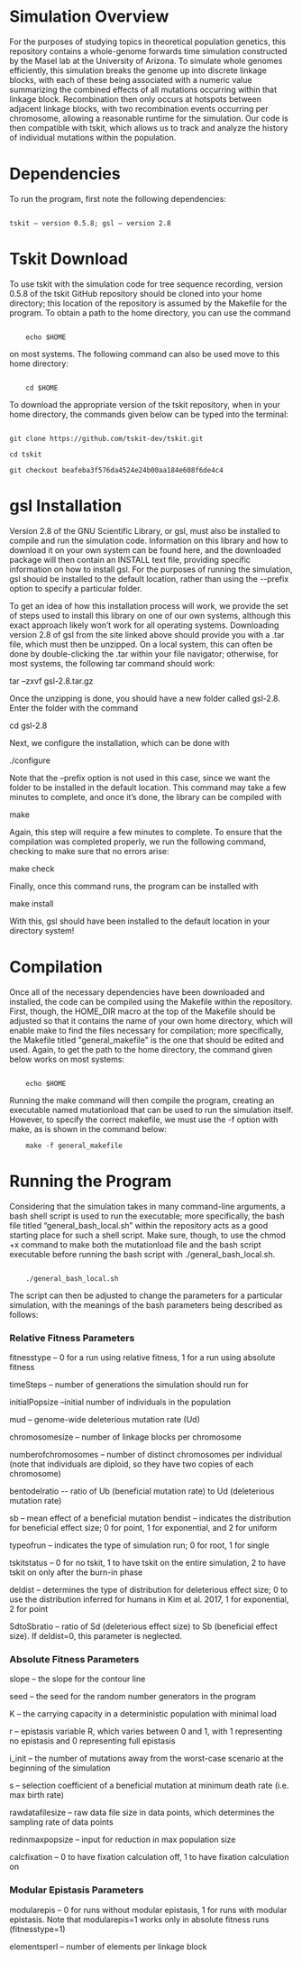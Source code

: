  # Simulation Overview 

For the purposes of studying topics in theoretical population genetics, this repository contains a whole-genome forwards time simulation constructed by the Masel lab at the University of Arizona. To simulate whole genomes efficiently, this simulation breaks the genome up into discrete linkage blocks, with each of these being associated with a numeric value summarizing the combined effects of all mutations occurring within that linkage block. Recombination then only occurs at hotspots between adjacent linkage blocks, with two recombination events occurring per chromosome, allowing a reasonable runtime for the simulation. Our code is then compatible with tskit, which allows us to track and analyze the history of individual mutations within the population. 

 

# Dependencies 

To run the program, first note the following dependencies: 

``` 

tskit – version 0.5.8; gsl – version 2.8 

``` 

# Tskit Download 

To use tskit with the simulation code for tree sequence recording, version 0.5.8 of the tskit GitHub repository should be cloned into your home directory; this location of the repository is assumed by the Makefile for the program. To obtain a path to the home directory, you can use the command  

``` 

	echo $HOME 

``` 

on most systems. The following command can also be used move to this home directory: 

``` 

	cd $HOME 

``` 

To download the appropriate version of the tskit repository, when in your home directory, the commands given below can be typed into the terminal: 

``` 

git clone https://github.com/tskit-dev/tskit.git 

cd tskit 

git checkout beafeba3f576da4524e24b00aa184e608f6de4c4 

``` 

 

# gsl Installation 

Version 2.8 of the GNU Scientific Library, or gsl, must also be installed to compile and run the simulation code. Information on this library and how to download it on your own system can be found here, and the downloaded package will then contain an INSTALL text file, providing specific information on how to install gsl. For the purposes of running the simulation, gsl should be installed to the default location, rather than using the --prefix option to specify a particular folder.  

 

To get an idea of how this installation process will work, we provide the set of steps used to install this library on one of our own systems, although this exact approach likely won’t work for all operating systems. Downloading version 2.8 of gsl from the site linked above should provide you with a .tar file, which must then be unzipped. On a local system, this can often be done by double-clicking the .tar within your file navigator; otherwise, for most systems, the following tar command should work: 

tar –zxvf gsl-2.8.tar.gz 

Once the unzipping is done, you should have a new folder called gsl-2.8. Enter the folder with the command 

cd gsl-2.8 

Next, we configure the installation, which can be done with 

./configure 

Note that the –prefix option is not used in this case, since we want the folder to be installed in the default location. This command may take a few minutes to complete, and once it’s done, the library can be compiled with 

make 

Again, this step will require a few minutes to complete. To ensure that the compilation was completed properly, we run the following command, checking to make sure that no errors arise: 

make check 

Finally, once this command runs, the program can be installed with 

make install 

With this, gsl should have been installed to the default location in your directory system!  

 

# Compilation 

Once all of the necessary dependencies have been downloaded and installed, the code can be compiled using the Makefile within the repository. First, though, the HOME_DIR macro at the top of the Makefile should be adjusted so that it contains the name of your own home directory, which will enable make to find the files necessary for compilation; more specifically, the Makefile titled "general_makefile" is the one that should be edited and used. Again, to get the path to the home directory, the command given below works on most systems: 

``` 

	echo $HOME 

``` 

Running the make command will then compile the program, creating an executable named mutationload that can be used to run the simulation itself. However, to specify the correct makefile, we must use the -f option with make, as is shown in the command below:
```
	make -f general_makefile
```

 

# Running the Program 

Considering that the simulation takes in many command-line arguments, a bash shell script is used to run the executable; more specifically, the bash file titled “general_bash_local.sh” within the repository acts as a good starting place for such a shell script. Make sure, though, to use the  chmod +x command to make both the mutationload file and the bash script executable before running the bash script with ./general_bash_local.sh.  

``` 

	./general_bash_local.sh 

``` 

The script can then be adjusted to change the parameters for a particular simulation, with the meanings of the bash parameters being described as follows: 

### Relative Fitness Parameters 

fitnesstype – 0 for a run using relative fitness, 1 for a run using absolute fitness 

timeSteps – number of generations the simulation should run for 

initialPopsize –initial number of individuals in the population 

mud – genome-wide deleterious mutation rate (Ud) 

chromosomesize – number of linkage blocks per chromosome 

numberofchromosomes – number of distinct chromosomes per individual (note that individuals are diploid, so they have two copies of each chromosome) 

bentodelratio -- ratio of Ub (beneficial mutation rate) to Ud (deleterious mutation rate) 

sb – mean effect of a beneficial mutation 
	bendist – indicates the distribution for beneficial effect size; 0 for point, 1 for exponential, and 2 for uniform 

typeofrun – indicates the type of simulation run; 0 for root, 1 for single 

tskitstatus – 0 for no tskit, 1 to have tskit on the entire simulation, 2 to have tskit on only after the burn-in phase  

deldist – determines the type of distribution for deleterious effect size; 0 to use the distribution inferred for humans in  Kim et al. 2017, 1 for exponential, 2 for point 

SdtoSbratio – ratio of Sd (deleterious effect size) to Sb (beneficial effect size). If deldist=0, this parameter is neglected. 

 

### Absolute Fitness Parameters 

slope – the slope for the contour line 

seed – the seed for the random number generators in the program 

K – the carrying capacity in a deterministic population with minimal load 

r – epistasis variable R, which varies between 0 and 1, with 1 representing no epistasis and 0 representing full epistasis 

i_init – the number of mutations away from the worst-case scenario at the beginning of the simulation 

s – selection coefficient of a beneficial mutation at minimum death rate (i.e. max birth rate) 

rawdatafilesize – raw data file size in data points, which determines the sampling rate of data points 

redinmaxpopsize – input for reduction in max population size 

calcfixation – 0 to have fixation calculation off, 1 to have fixation calculation on  

 

### Modular Epistasis Parameters 

modularepis – 0 for runs without modular epistasis, 1 for runs with modular epistasis. Note that modularepis=1 works only in absolute fitness runs (fitnesstype=1) 

elementsperl – number of elements per linkage block 
